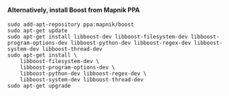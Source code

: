 #### Alternatively, install Boost from Mapnik PPA

    sudo add-apt-repository ppa:mapnik/boost
    sudo apt-get update
    sudo apt-get install libboost-dev libboost-filesystem-dev libboost-program-options-dev libboost-python-dev libboost-regex-dev libboost-system-dev libboost-thread-dev 
    sudo apt-get install \
        libboost-filesystem-dev \
        libboost-program-options-dev \
        libboost-python-dev libboost-regex-dev \
        libboost-system-dev libboost-thread-dev
    sudo apt-get upgrade
